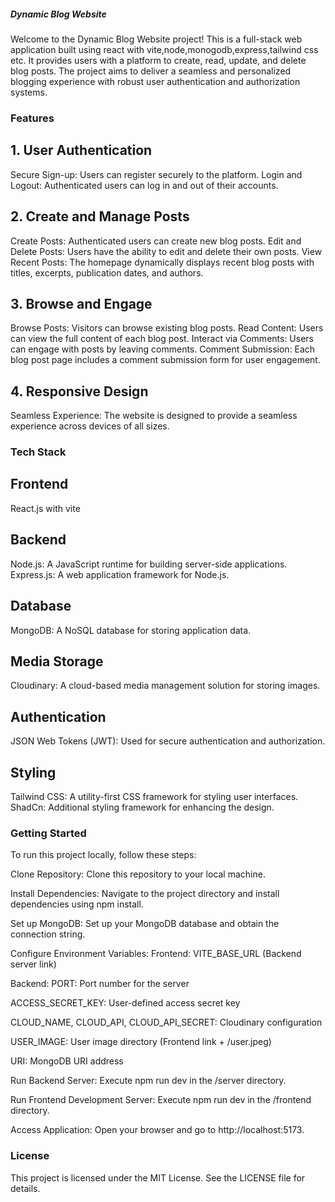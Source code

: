 

#####  Dynamic Blog Website
Welcome to the Dynamic Blog Website project! This is a full-stack web application built using react with vite,node,monogodb,express,tailwind css etc. It provides users with a platform to create, read, update, and delete blog posts. The project aims to deliver a seamless and personalized blogging experience with robust user authentication and authorization systems.

### Features
## 1. User Authentication
Secure Sign-up: Users can register securely to the platform.
Login and Logout: Authenticated users can log in and out of their accounts.
## 2. Create and Manage Posts
Create Posts: Authenticated users can create new blog posts.
Edit and Delete Posts: Users have the ability to edit and delete their own posts.
View Recent Posts: The homepage dynamically displays recent blog posts with titles, excerpts, publication dates, and authors.
## 3. Browse and Engage
Browse Posts: Visitors can browse existing blog posts.
Read Content: Users can view the full content of each blog post.
Interact via Comments: Users can engage with posts by leaving comments.
Comment Submission: Each blog post page includes a comment submission form for user engagement.
## 4. Responsive Design
Seamless Experience: The website is designed to provide a seamless experience across devices of all sizes.
### Tech Stack
## Frontend
React.js with vite

## Backend
Node.js: A JavaScript runtime for building server-side applications.
Express.js: A web application framework for Node.js.
## Database
MongoDB: A NoSQL database for storing application data.
## Media Storage
Cloudinary: A cloud-based media management solution for storing images.
## Authentication
JSON Web Tokens (JWT): Used for secure authentication and authorization.
## Styling
Tailwind CSS: A utility-first CSS framework for styling user interfaces.
ShadCn: Additional styling framework for enhancing the design.
### Getting Started
To run this project locally, follow these steps:

Clone Repository: Clone this repository to your local machine.


Install Dependencies: Navigate to the project directory and install dependencies using npm install.

Set up MongoDB: Set up your MongoDB database and obtain the connection string.


Configure Environment Variables:
Frontend: VITE_BASE_URL (Backend server link)

Backend:
PORT: Port number for the server

ACCESS_SECRET_KEY: User-defined access secret key

CLOUD_NAME, CLOUD_API, CLOUD_API_SECRET: Cloudinary configuration

USER_IMAGE: User image directory (Frontend link + /user.jpeg)

URI: MongoDB URI address

Run Backend Server: Execute npm run dev in the /server directory.

Run Frontend Development Server: Execute npm run dev in the /frontend directory.

Access Application: Open your browser and go to http://localhost:5173.


### License
This project is licensed under the MIT License. See the LICENSE file for details.

